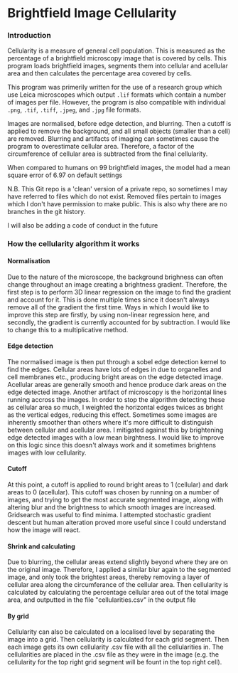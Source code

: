 # Brightfield Image Cellularity

### Introduction
Cellularity is a measure of general cell population. This is measured as the percentage of a brightfield microscopy image that is covered by cells. This program loads brightfield images, segments them into cellular and acellular area and then calculates the percentage area covered by cells.

This program was primerily written for the use of a research group which use Leica microscopes which output `.lif` formats which contain a number of images per file. However, the program is also compatible with individual `.png`, `.tif`, `.tiff`, `.jpeg`, and `.jpg` file formats.

Images are normalised, before edge detection, and blurring. Then a cutoff is applied to remove the background, and all small objects (smaller than a cell) are removed. Blurring and artifacts of imaging can sometimes cause the program to overestimate cellular area. Therefore, a factor of the circumference of cellular area is subtracted from the final cellularity. 

When compared to humans on 99 brightfield images, the model had a mean square error of 6.97 on default settings

N.B. This Git repo is a 'clean' version of a private repo, so sometimes I may have referred to files which do not exist. Removed files pertain to images 
which I don't have permission to make public. This is also why there are no branches in the git history.

I will also be adding a code of conduct in the future

### How the cellularity algorithm it works
#### Normalisation
Due to the nature of the microscope, the background brighness can often change throughout an image creating a brightness gradient. Therefore, the first step is to perform 3D linear regression on the image to find the gradient and account for it. This is done multiple times since it doesn't always remove all of the gradient the first time.
Ways in which I would like to improve this step are firstly, by using non-linear regression here, and secondly, the gradient is currently accounted for by subtraction. I would like to change this to a multiplicative method.

#### Edge detection
The normalised image is then put through a sobel edge detection kernel to find the edges. Cellular areas have lots of edges in due to organelles and cell membranes etc., producing bright areas on the edge detected image. Acellular areas are generally smooth and hence produce dark areas on the edge detected image.
Another artifact of microscopy is the horizontal lines running accross the images. In order to stop the algorithm detecting these as cellular area so much, I weighted the horizontal edges twices as bright as the vertical edges, reducing this effect.
Sometimes some images are inherently smoother than others where it's more difficult to distinguish between cellular and acellular area. I mitigated against this by brightening edge detected images with a low mean birghtness. I would like to improve on this logic since this doesn't always work and it sometimes brightens images with low cellularity.

#### Cutoff
At this point, a cutoff is applied to round bright areas to 1 (cellular) and dark areas to 0 (acellular). This cutoff was chosen by running on a number of images, and trying to get the most accurate segmented image, along with altering blur and the brightness to which smooth images are increased. Gridsearch was useful to find minima. I attempted stochastic gradient descent but human alteration proved more useful since I could understand how the image will react. 

#### Shrink and calculating 
Due to blurring, the cellular areas extend slightly beyond where they are on the original image. Therefore, I applied a similar blur again to the segmented image, and only took the brightest areas, thereby removing a layer of cellular area along the circumferance of the cellular area.
Then cellularity is calculated by calculating the percentage cellular area out of the total image area, and outputted in the file "cellularities.csv" in the output file

#### By grid
Cellularity can also be calculated on a localised level by separating the image into a grid. Then cellularity is calculated for each grid segment. Then each image gets its own cellularity .csv file with all the cellularities in. The cellularities are placed in the .csv file as they were in the image (e.g. the cellularity for the top right grid segment will be fount in the top right cell).
